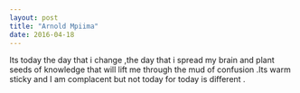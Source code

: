 ```yaml
---
layout: post
title: "Arnold Mpiima"
date: 2016-04-18
---
```



Its today the day that i change ,the day that i spread my brain and plant seeds of knowledge that will lift me through the mud of confusion .Its warm sticky and I am complacent but not today for today is different .